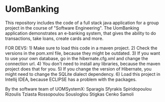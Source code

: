 # UomBanking
This repository includes the code of a full stack java application for a group project in the course of "Software Engineering". The UomBanking application demonstrates an e-banking system, that gives the ability to do transactions, take loans, create cards and more. 

FOR DEVS: 1) Make sure to load this code in a maven project.
          2) Check the versions in the pom.xml file, because they might be outdated.
          3) If you want to use your own database, go in the hibernate.cfg.xml and change the connection url.
          4) You don't need to install any libraries, because the maven project does that for you.
          5) If you change the version of Hibernate, you might need to change the SQLite dialect dependency.
          6) Load this project in Intellij IDEA, because ECLIPSE has a problem with the packages.
          
          

By the software team of UOMSystemX:
          Sparagis
          Sfyrakis
          Spiridopoulou
          Rizoulis
          Tziasta
          Rossopoulou
          Sousloglou
          Stigkas
          Cenko
          Samoli
